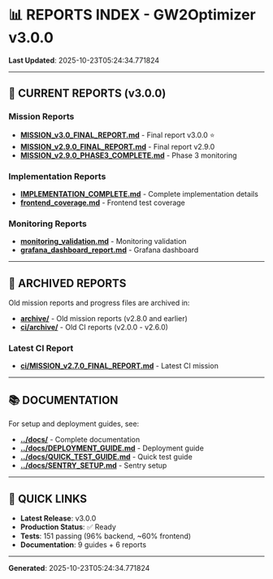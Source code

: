 # 📊 REPORTS INDEX - GW2Optimizer v3.0.0

**Last Updated**: 2025-10-23T05:24:34.771824

---

## 🎯 CURRENT REPORTS (v3.0.0)

### Mission Reports
- **[MISSION_v3.0_FINAL_REPORT.md](./MISSION_v3.0_FINAL_REPORT.md)** - Final report v3.0.0 ⭐
- **[MISSION_v2.9.0_FINAL_REPORT.md](./MISSION_v2.9.0_FINAL_REPORT.md)** - Final report v2.9.0
- **[MISSION_v2.9.0_PHASE3_COMPLETE.md](./MISSION_v2.9.0_PHASE3_COMPLETE.md)** - Phase 3 monitoring

### Implementation Reports
- **[IMPLEMENTATION_COMPLETE.md](./IMPLEMENTATION_COMPLETE.md)** - Complete implementation details
- **[frontend_coverage.md](./frontend_coverage.md)** - Frontend test coverage

### Monitoring Reports
- **[monitoring_validation.md](./monitoring_validation.md)** - Monitoring validation
- **[grafana_dashboard_report.md](./grafana_dashboard_report.md)** - Grafana dashboard

---

## 📁 ARCHIVED REPORTS

Old mission reports and progress files are archived in:
- **[archive/](./archive/)** - Old mission reports (v2.8.0 and earlier)
- **[ci/archive/](./ci/archive/)** - Old CI reports (v2.0.0 - v2.6.0)

### Latest CI Report
- **[ci/MISSION_v2.7.0_FINAL_REPORT.md](./ci/MISSION_v2.7.0_FINAL_REPORT.md)** - Latest CI mission

---

## 📚 DOCUMENTATION

For setup and deployment guides, see:
- **[../docs/](../docs/)** - Complete documentation
- **[../docs/DEPLOYMENT_GUIDE.md](../docs/DEPLOYMENT_GUIDE.md)** - Deployment guide
- **[../docs/QUICK_TEST_GUIDE.md](../docs/QUICK_TEST_GUIDE.md)** - Quick test guide
- **[../docs/SENTRY_SETUP.md](../docs/SENTRY_SETUP.md)** - Sentry setup

---

## 🎯 QUICK LINKS

- **Latest Release**: v3.0.0
- **Production Status**: ✅ Ready
- **Tests**: 151 passing (96% backend, ~60% frontend)
- **Documentation**: 9 guides + 6 reports

---

**Generated**: 2025-10-23T05:24:34.771824
